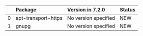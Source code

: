 <!-- markdown-link-check-disable -->

|    | Package             | Version in 7.2.0     | Status   |
|---:|:--------------------|:---------------------|:---------|
|  0 | apt-transport-https | No version specified | NEW      |
|  1 | gnupg               | No version specified | NEW      |